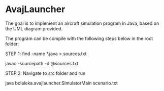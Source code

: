 # AvajLauncher

The goal is to implement an aircraft simulation program in Java, based on the UML diagram provided.

The program can be compile with the following steps below in the root folder:

STEP 1:
find -name *.java > sources.txt

javac -sourcepath -d @sources.txt

STEP 2: Navigate to src folder and run

java bolaleka.avajlauncher.SimulatorMain scenario.txt
